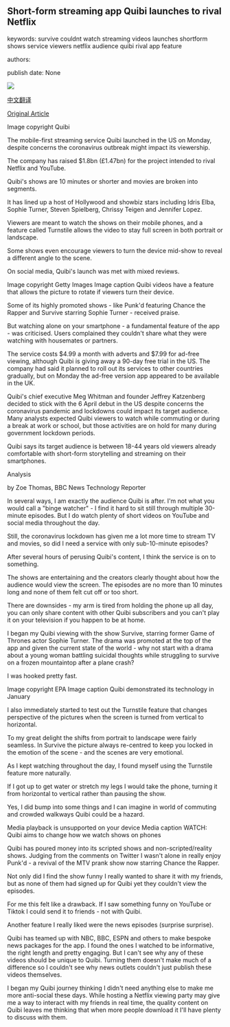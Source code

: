 ## Short-form streaming app Quibi launches to rival Netflix

keywords: survive couldnt watch streaming videos launches shortform shows service viewers netflix audience quibi rival app feature

authors: 

publish date: None

![](https://ichef.bbci.co.uk/news/1024/branded_news/10454/production/_111644666_comingtoquibi..png)

[中文翻译](Short-form%20streaming%20app%20Quibi%20launches%20to%20rival%20Netflix_zh.md)

[Original Article](https://www.bbc.com/news/technology-52193311)

Image copyright Quibi

The mobile-first streaming service Quibi launched in the US on Monday, despite concerns the coronavirus outbreak might impact its viewership.

The company has raised $1.8bn (£1.47bn) for the project intended to rival Netflix and YouTube.

Quibi's shows are 10 minutes or shorter and movies are broken into segments.

It has lined up a host of Hollywood and showbiz stars including Idris Elba, Sophie Turner, Steven Spielberg, Chrissy Teigen and Jennifer Lopez.

Viewers are meant to watch the shows on their mobile phones, and a feature called Turnstile allows the video to stay full screen in both portrait or landscape.

Some shows even encourage viewers to turn the device mid-show to reveal a different angle to the scene.

On social media, Quibi's launch was met with mixed reviews.

Image copyright Getty Images Image caption Quibi videos have a feature that allows the picture to rotate if viewers turn their device.

Some of its highly promoted shows - like Punk'd featuring Chance the Rapper and Survive starring Sophie Turner - received praise.

But watching alone on your smartphone - a fundamental feature of the app - was criticised. Users complained they couldn't share what they were watching with housemates or partners.

The service costs $4.99 a month with adverts and $7.99 for ad-free viewing, although Quibi is giving away a 90-day free trial in the US. The company had said it planned to roll out its services to other countries gradually, but on Monday the ad-free version app appeared to be available in the UK.

Quibi's chief executive Meg Whitman and founder Jeffrey Katzenberg decided to stick with the 6 April debut in the US despite concerns the coronavirus pandemic and lockdowns could impact its target audience. Many analysts expected Quibi viewers to watch while commuting or during a break at work or school, but those activities are on hold for many during government lockdown periods.

Quibi says its target audience is between 18-44 years old viewers already comfortable with short-form storytelling and streaming on their smartphones.

Analysis

by Zoe Thomas, BBC News Technology Reporter

In several ways, I am exactly the audience Quibi is after. I'm not what you would call a "binge watcher" - I find it hard to sit still through multiple 30-minute episodes. But I do watch plenty of short videos on YouTube and social media throughout the day.

Still, the coronavirus lockdown has given me a lot more time to stream TV and movies, so did I need a service with only sub-10-minute episodes?

After several hours of perusing Quibi's content, I think the service is on to something.

The shows are entertaining and the creators clearly thought about how the audience would view the screen. The episodes are no more than 10 minutes long and none of them felt cut off or too short.

There are downsides - my arm is tired from holding the phone up all day, you can only share content with other Quibi subscribers and you can't play it on your television if you happen to be at home.

I began my Quibi viewing with the show Survive, starring former Game of Thrones actor Sophie Turner. The drama was promoted at the top of the app and given the current state of the world - why not start with a drama about a young woman battling suicidal thoughts while struggling to survive on a frozen mountaintop after a plane crash?

I was hooked pretty fast.

Image copyright EPA Image caption Quibi demonstrated its technology in January

I also immediately started to test out the Turnstile feature that changes perspective of the pictures when the screen is turned from vertical to horizontal.

To my great delight the shifts from portrait to landscape were fairly seamless. In Survive the picture always re-centred to keep you locked in the emotion of the scene - and the scenes are very emotional.

As I kept watching throughout the day, I found myself using the Turnstile feature more naturally.

If I got up to get water or stretch my legs I would take the phone, turning it from horizontal to vertical rather than pausing the show.

Yes, I did bump into some things and I can imagine in world of commuting and crowded walkways Quibi could be a hazard.

Media playback is unsupported on your device Media caption WATCH: Quibi aims to change how we watch shows on phones

Quibi has poured money into its scripted shows and non-scripted/reality shows. Judging from the comments on Twitter I wasn't alone in really enjoy Punk'd - a revival of the MTV prank show now starring Chance the Rapper.

Not only did I find the show funny I really wanted to share it with my friends, but as none of them had signed up for Quibi yet they couldn't view the episodes.

For me this felt like a drawback. If I saw something funny on YouTube or Tiktok I could send it to friends - not with Quibi.

Another feature I really liked were the news episodes (surprise surprise).

Quibi has teamed up with NBC, BBC, ESPN and others to make bespoke news packages for the app. I found the ones I watched to be informative, the right length and pretty engaging. But I can't see why any of these videos should be unique to Quibi. Turning them doesn't make much of a difference so I couldn't see why news outlets couldn't just publish these videos themselves.

I began my Quibi journey thinking I didn't need anything else to make me more anti-social these days. While hosting a Netflix viewing party may give me a way to interact with my friends in real time, the quality content on Quibi leaves me thinking that when more people download it I'll have plenty to discuss with them.